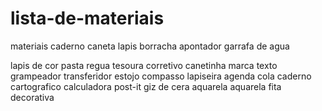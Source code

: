 # lista-de-materiais
materiais
caderno
caneta
lapis
borracha
apontador
garrafa de agua

lapis de cor
pasta 
regua
tesoura
corretivo
canetinha
marca texto
grampeador
transferidor
estojo
compasso
lapiseira
agenda
cola
caderno cartografico
calculadora
post-it
giz de cera 
aquarela
aquarela
fita decorativa
